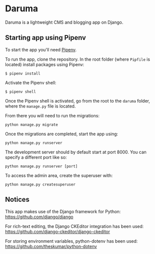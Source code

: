 # Daruma
Daruma is a lightweight CMS and blogging app on Django.

## Starting app using Pipenv
To start the app you'll need [Pipenv](https://pypi.org/project/pipenv/).

To run the app, clone the repository. In the root folder (where `Pipfile` is located) install packages using Pipenv:
```
$ pipenv install
```

Activate the Pipenv shell:
```
$ pipenv shell
```

Once the Pipenv shell is activated, go from the root to the `daruma` folder, where the `manage.py` file is located.

From there you will need to run the migrations:
```
python manage.py migrate
```

Once the migrations are completed, start the app using:
```
python manage.py runserver
```

The development server should by default start at port 8000. You can specify a different port like so:
```
python manage.py runserver [port]
```

To access the admin area, create the superuser with:
```
python manage.py createsuperuser
```

## Notices
This app makes use of the Django framework for Python:\
https://github.com/django/django

For rich-text editing, the Django CKEditor integration has been used:\
https://github.com/django-ckeditor/django-ckeditor

For storing environment variables, python-dotenv has been used:\
https://github.com/theskumar/python-dotenv
